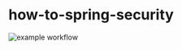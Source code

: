 # how-to-spring-security

![example workflow](https://github.com/WagnerUmezaki/how-to-spring-security/actions/workflows/ci.yml/badge.svg?branch=main)
